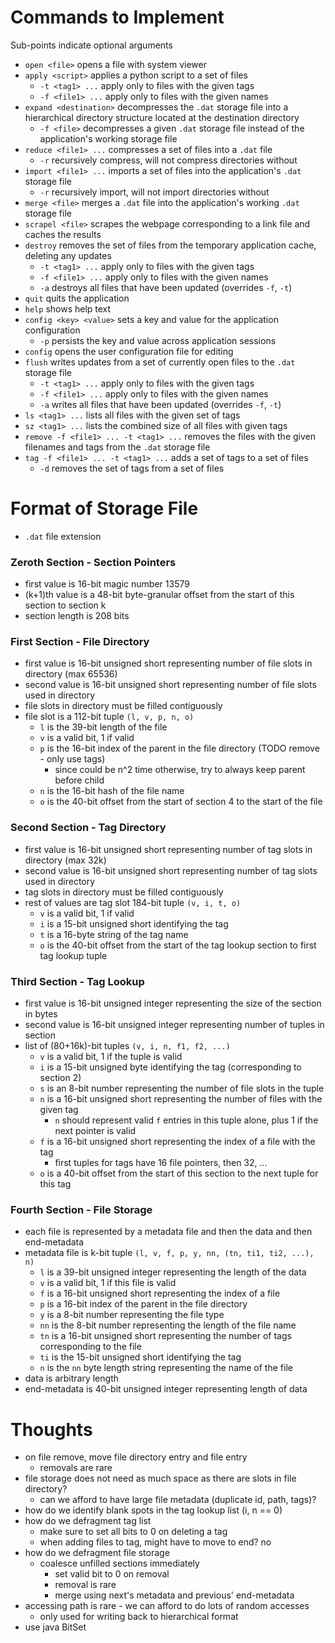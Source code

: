 # Commands to Implement
Sub-points indicate optional arguments

- `open <file>` opens a file with system viewer
- `apply <script>` applies a python script to a set of files
    - `-t <tag1> ...` apply only to files with the given tags
    - `-f <file1> ...` apply only to files with the given names
- `expand <destination>` decompresses the `.dat` storage file into a hierarchical directory structure located at the destination directory
    - `-f <file>` decompresses a given `.dat` storage file instead of the application's working storage file
- `reduce <file1> ...` compresses a set of files into a `.dat` file
    - `-r` recursively compress, will not compress directories without
- `import <file1> ...` imports a set of files into the application's `.dat` storage file
    - `-r` recursively import, will not import directories without
- `merge <file>` merges a `.dat` file into the application's working `.dat` storage file
- `scrapel <file>` scrapes the webpage corresponding to a link file and caches the results
- `destroy` removes the set of files from the temporary application cache, deleting any updates
    - `-t <tag1> ...` apply only to files with the given tags
    - `-f <file1> ...` apply only to files with the given names
    - `-a` destroys all files that have been updated (overrides `-f`, `-t`)
- `quit` quits the application
- `help` shows help text
- `config <key> <value>` sets a key and value for the application configuration
    - `-p` persists the key and value across application sessions
- `config` opens the user configuration file for editing
- `flush` writes updates from a set of currently open files to the `.dat` storage file
    - `-t <tag1> ...` apply only to files with the given tags
    - `-f <file1> ...` apply only to files with the given names
    - `-a` writes all files that have been updated (overrides `-f`, `-t`)
- `ls <tag1> ...` lists all files with the given set of tags
- `sz <tag1> ...` lists the combined size of all files with given tags
- `remove -f <file1> ... -t <tag1> ...` removes the files with the given filenames and tags from the `.dat` storage file
- `tag -f <file1> ... -t <tag1> ...` adds a set of tags to a set of files
    - `-d` removes the set of tags from a set of files

# Format of Storage File
- `.dat` file extension

### Zeroth Section - Section Pointers
- first value is 16-bit magic number 13579
- (k+1)th value is a 48-bit byte-granular offset from the start of this section to section k
- section length is 208 bits

### First Section - File Directory
- first value is 16-bit unsigned short representing number of file slots in directory (max 65536)
- second value is 16-bit unsigned short representing number of file slots used in directory
- file slots in directory must be filled contiguously
- file slot is a 112-bit tuple `(l, v, p, n, o)`
    - `l` is the 39-bit length of the file
    - `v` is a valid bit, 1 if valid
    - `p` is the 16-bit index of the parent in the file directory (TODO remove - only use tags)
        - since could be n^2 time otherwise, try to always keep parent before child
    - `n` is the 16-bit hash of the file name
    - `o` is the 40-bit offset from the start of section 4 to the start of the file

### Second Section - Tag Directory
- first value is 16-bit unsigned short representing number of tag slots in directory (max 32k)
- second value is 16-bit unsigned short representing number of tag slots used in directory
- tag slots in directory must be filled contiguously
- rest of values are tag slot 184-bit tuple `(v, i, t, o)`
    - `v` is a valid bit, 1 if valid
    - `i` is a 15-bit unsigned short identifying the tag
    - `t` is a 16-byte string of the tag name
    - `o` is the 40-bit offset from the start of the tag lookup section to first tag lookup tuple

### Third Section - Tag Lookup
- first value is 16-bit unsigned integer representing the size of the section in bytes
- second value is 16-bit unsigned integer representing number of tuples in section
- list of (80+16k)-bit tuples `(v, i, n, f1, f2, ...)`
    - `v` is a valid bit, 1 if the tuple is valid
    - `i` is a 15-bit unsigned byte identifying the tag (corresponding to section 2)
    - `s` is an 8-bit number representing the number of file slots in the tuple
    - `n` is a 16-bit unsigned short representing the number of files with the given tag
        - `n` should represent valid `f` entries in this tuple alone, plus 1 if the next pointer is valid
    - `f` is a 16-bit unsigned short representing the index of a file with the tag
        - first tuples for tags have 16 file pointers, then 32, ...
    - `o` is a 40-bit offset from the start of this section to the next tuple for this tag

### Fourth Section - File Storage
- each file is represented by a metadata file and then the data and then end-metadata
- metadata file is k-bit tuple `(l, v, f, p, y, nn, (tn, ti1, ti2, ...), n)`
    - `l` is a 39-bit unsigned integer representing the length of the data
    - `v` is a valid bit, 1 if this file is valid
    - `f` is a 16-bit unsigned short representing the index of a file
    - `p` is a 16-bit index of the parent in the file directory
    - `y` is a 8-bit number representing the file type
    - `nn` is the 8-bit number representing the length of the file name
    - `tn` is a 16-bit unsigned short representing the number of tags corresponding to the file
    - `ti` is the 15-bit unsigned short identifying the tag
    - `n` is the `nn` byte length string representing the name of the file
- data is arbitrary length
- end-metadata is 40-bit unsigned integer representing length of data

# Thoughts
- on file remove, move file directory entry and file entry
    - removals are rare
- file storage does not need as much space as there are slots in file directory?
    - can we afford to have large file metadata (duplicate id, path, tags)?
- how do we identify blank spots in the tag lookup list (i, n == 0)
- how do we defragment tag list
    - make sure to set all bits to 0 on deleting a tag
    - when adding files to tag, might have to move to end? no
- how do we defragment file storage
    - coalesce unfilled sections immediately
        - set valid bit to 0 on removal
        - removal is rare
        - merge using next's metadata and previous' end-metadata
- accessing path is rare - we can afford to do lots of random accesses
    - only used for writing back to hierarchical format
- use java BitSet